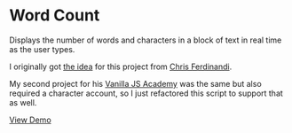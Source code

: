 # Word Count

Displays the number of words and characters in a block of text in real time as the user types.

I originally got [the idea](https://gist.github.com/cferdinandi/2d47e9e83f33f526eab50b5474a9787c) for this project from [Chris Ferdinandi](https://gomakethings.com).

My second project for his [Vanilla JS Academy](https://vanillajsacademy.com/) was the same but also required a character account, so I just refactored this script to support that as well.

[View Demo](https://kieranbarker.github.io/word-count/)
